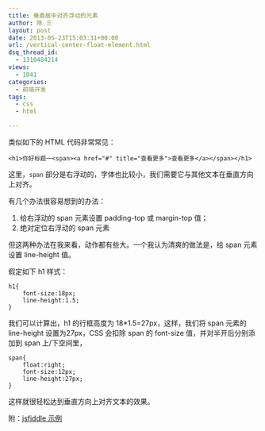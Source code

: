 ```yaml
---
title: 垂直居中对齐浮动的元素
author: 陈 三
layout: post
date: 2013-05-23T15:03:31+00:00
url: /vertical-center-float-element.html
dsq_thread_id:
  - 1310484214
views:
  - 1041
categories:
  - 前端开发
tags:
  - css
  - html

---
```

类似如下的 HTML 代码非常常见：

    <h1>你好标题一<span><a href="#" title="查看更多">查看更多</a></span></h1>
    

这里，`span` 部分是右浮动的，字体也比较小，我们需要它与其他文本在垂直方向上对齐。

有几个办法很容易想到的办法：

  1. 给右浮动的 span 元素设置 padding-top 或 margin-top 值；
  2. 绝对定位右浮动的 span 元素

但这两种办法在我来看，动作都有些大。一个我认为清爽的做法是，给 span 元素设置 line-height 值。

假定如下 h1 样式：

    h1{
        font-size:18px;
        line-height:1.5;
    }
    

我们可以计算出，h1 的行框高度为 18*1.5=27px，这样，我们将 span 元素的 line-height 设置为27px，CSS 会扣除 span 的 font-size 值，并对半开后分别添加到 span 上/下空间里，

    span{
        float:right;
        font-size:12px;
        line-height:27px;
    }
    

这样就很轻松达到垂直方向上对齐文本的效果。

附：[jsfiddle 示例][1]

 [1]: http://jsfiddle.net/chenxsan/MebhE/2/